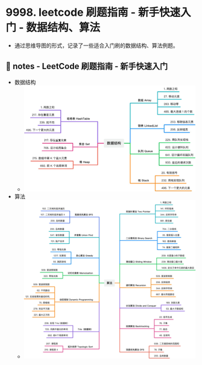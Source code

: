 # 9998. leetcode 刷题指南 - 新手快速入门 - 数据结构、算法

- 通过思维导图的形式，记录了一些适合入门刷的数据结构、算法例题。

## 📒 notes - LeetCode 刷题指南 - 新手快速入门

- 数据结构
  - ![](md-imgs/2024-09-25-15-01-46.png)
- 算法
  - ![](md-imgs/2024-09-25-15-02-56.png)